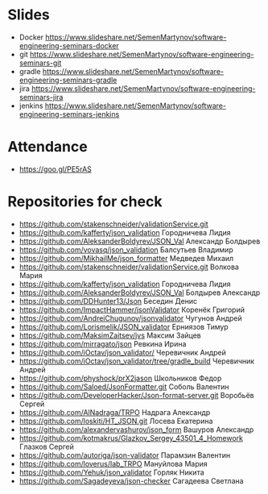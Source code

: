 # Slides

- Docker https://www.slideshare.net/SemenMartynov/software-engineering-seminars-docker
- git https://www.slideshare.net/SemenMartynov/software-engineering-seminars-git
- gradle https://www.slideshare.net/SemenMartynov/software-engineering-seminars-gradle
- jira https://www.slideshare.net/SemenMartynov/software-engineering-seminars-jira
- jenkins https://www.slideshare.net/SemenMartynov/software-engineering-seminars-jenkins

# Attendance

- https://goo.gl/PE5rAS

# Repositories for check

- https://github.com/stakenschneider/validationService.git
- https://github.com/kafferty/json_validation Городничева Лидия
- https://github.com/AleksanderBoldyrev/JSON_Val Александр Болдырев
- https://github.com/vovasq/json_validation Балсутьев Владимир
- https://github.com/MikhailMe/json_formatter Медведев Михаил
- https://github.com/stakenschneider/validationService.git Волкова Мария
- https://github.com/kafferty/json_validation Городничева Лидия
- https://github.com/AleksanderBoldyrev/JSON_Val Болдырев Александр
- https://github.com/DDHunter13/Json Беседин Денис
- https://github.com/ImpactHammer/jsonValidator Коренёк Григорий
- https://github.com/AndreiChugunov/jsonvalidator Чугунов Андрей
- https://github.com/Lorismelik/JSON_validator Ерниязов Тимур
- https://github.com/MaksimZaitsev/jvs Максим Зайцев
- https://github.com/mirragato/json Ревкина Ирина
- https://github.com/iOctav/json_validator/ Черевичник Андрей
- https://github.com/iOctav/json_validator/tree/gradle_build Черевичник Андрей
- https://github.com/physhock/prX2jason Школьников Федор
- https://github.com/Saloed/JsonFormatter.git Соболь Валентин
- https://github.com/DeveloperHacker/Json-format-server.git Воробьёв Сергей
- https://github.com/AlNadraga/TRPO Надрага Александр
- https://github.com/loskiti/HT_JSON.git Лосева Екатерина
- https://github.com/alexandervashurov/json_form Вашуров Александр
- https://github.com/kotmakrus/Glazkov_Sergey_43501_4_Homework Глазков Сергей
- https://github.com/autoriga/json-validator Парамзин Валентин
- https://github.com/loverus/lab_TRPO Мануйлова Мария
- https://github.com/Yehuk/json_validator Горляк Никита
- https://github.com/Sagadeyeva/json-checker Сагадеева Светлана
